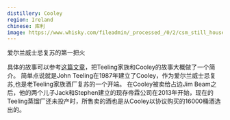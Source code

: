 ```yaml
---
distillery: Cooley
region: Ireland
chinese: 库利
image: https://www.whisky.com/fileadmin/_processed_/0/2/csm_still_house_06243f92f7f978c60580ba7ae2d98c36_a0eedf3197.jpg
---
```

爱尔兰威士忌复苏的第一把火

具体的故事可以参考[这篇文章](https://www.diffordsguide.com/producers/1139/teeling-whiskey-company/history)，把Teeling家族和Cooley的故事大概做了一个简介。
简单点说就是John Teeling在1987年建立了Cooley，作为爱尔兰威士忌复苏,也是老Teeling家族酒厂复苏的一个开端。
在Cooley被卖给占边Jim Beam之后，他的两个儿子Jack和Stephen建立的现存帝霖公司在2013年开始，现在的Teeling蒸馏厂还未投产时，所售卖的酒也是从Cooley以协议购买的16000桶酒选出的。
